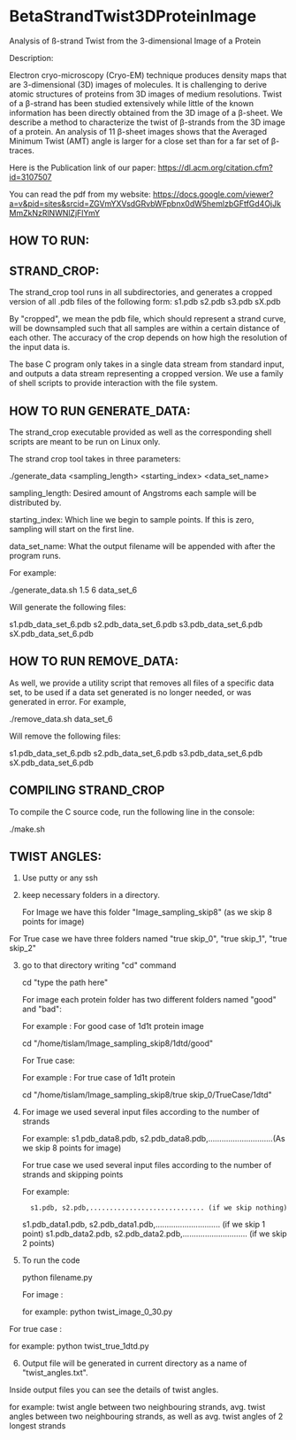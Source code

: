 # BetaStrandTwist3DProteinImage
Analysis of ß-strand Twist from the 3-dimensional Image of a Protein

Description: 

Electron cryo-microscopy (Cryo-EM) technique produces density maps that are 3-dimensional (3D) images of molecules. It is challenging to derive atomic structures of proteins from 3D images of medium resolutions. Twist of a β-strand has been studied extensively while little of the known information has been directly obtained from the 3D image of a β-sheet. We describe a method to characterize the twist of β-strands from the 3D image of a protein. An analysis of 11 β-sheet images shows that the Averaged Minimum Twist (AMT) angle is larger for a close set than for a far set of β-traces.

Here is the Publication link of our paper: https://dl.acm.org/citation.cfm?id=3107507

You can read the pdf from my website: https://docs.google.com/viewer?a=v&pid=sites&srcid=ZGVmYXVsdGRvbWFpbnx0dW5hemlzbGFtfGd4OjJkMmZkNzRlNWNlZjFlYmY


HOW TO RUN:
--------------------------------------------------------------------------------

STRAND_CROP:
--------------------------------------------------------------------------------
The strand_crop tool runs in all subdirectories, and generates a cropped version
of all .pdb files of the following form:
s1.pdb
s2.pdb
s3.pdb
sX.pdb

By "cropped", we mean the pdb file, which should represent a strand curve,
will be downsampled such that all samples are within a certain distance of each
other. The accuracy of the crop depends on how high the resolution of the input
data is.

The base C program only takes in a single data stream from standard input, and 
outputs a data stream representing a cropped version. We use a family of shell 
scripts to provide interaction with the file system.


HOW TO RUN GENERATE_DATA:
--------------------------------------------------------------------------------
The strand_crop executable provided as well as the corresponding shell scripts
are meant to be run on Linux only.

The strand crop tool takes in three parameters:

./generate_data <sampling_length> <starting_index> <data_set_name>


sampling_length: Desired amount of Angstroms each sample will be distributed by.

starting_index:  Which line we begin to sample points.  If this is zero, 
				     sampling will start on the first line.

data_set_name:   What the output filename will be appended with after the 
                     program runs.

For example:

./generate_data.sh 1.5 6 data_set_6

Will generate the following files:

s1.pdb_data_set_6.pdb
s2.pdb_data_set_6.pdb
s3.pdb_data_set_6.pdb
sX.pdb_data_set_6.pdb

HOW TO RUN REMOVE_DATA:
--------------------------------------------------------------------------------
As well, we provide a utility script that removes all files of a specific data
set, to be used if a data set generated is no longer needed, or was generated in
error.  For example,

./remove_data.sh data_set_6

Will remove the following files:

s1.pdb_data_set_6.pdb
s2.pdb_data_set_6.pdb
s3.pdb_data_set_6.pdb
sX.pdb_data_set_6.pdb

COMPILING STRAND_CROP
--------------------------------------------------------------------------------
To compile the C source code, run the following line in the console:

./make.sh


TWIST ANGLES:
--------------------------------------------------------------------------------
1) Use putty or any ssh 

2) keep necessary folders in a directory.

	For Image we have this folder "Image_sampling_skip8" (as we skip 8 points for image)
	
  For True case we have three folders named "true skip_0", "true skip_1", "true skip_2"

3) go to that directory writing "cd" command
   
    cd "type the path  here"
	
   For image each protein folder has two different folders named "good" and "bad":
   
   For example : For good case of 1d1t protein image
   
   cd "/home/tislam/Image_sampling_skip8/1dtd/good"
	
   
   For True case: 
  
   For example : For true case of 1d1t protein 
   
   cd "/home/tislam/Image_sampling_skip8/true skip_0/TrueCase/1dtd"

4) For image we used several input files according to the number of strands 

	For example: s1.pdb_data8.pdb, s2.pdb_data8.pdb,.............................(As we skip 8 points for image)
	
   For true case we used several input files according to the number of strands and skipping points 

	For example: 
  
         s1.pdb, s2.pdb,............................. (if we skip nothing)
	 s1.pdb_data1.pdb, s2.pdb_data1.pdb,............................. (if we skip 1 point)
	 s1.pdb_data2.pdb, s2.pdb_data2.pdb,............................. (if we skip 2 points)
   
5) To run the code 

	python filename.py
	
	For image :
	 
   for example: python twist_image_0_30.py 
	
  For true case :
	 
   for example: python twist_true_1dtd.py 

6) Output file will be generated in current directory as a name of "twist_angles.txt".

  Inside output files you can see the details of twist angles.
	
  for example: twist angle between two neighbouring strands, avg. twist angles between two neighbouring strands,
	as well as avg. twist angles of 2 longest strands
